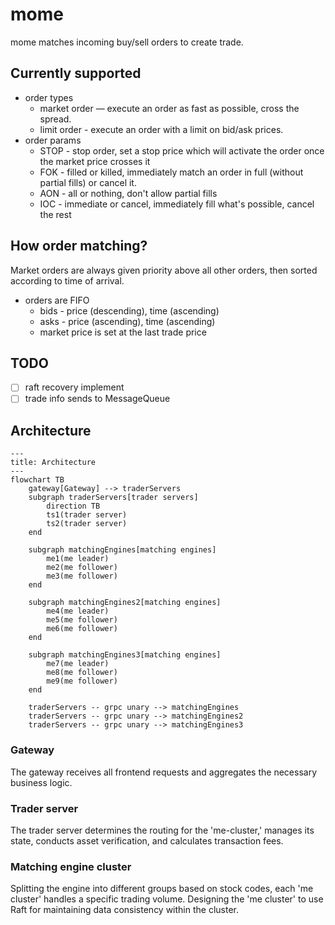 # mome

mome matches incoming buy/sell orders to create trade.

## Currently supported

- order types
    - market order — execute an order as fast as possible, cross the spread.
    - limit order - execute an order with a limit on bid/ask prices.
- order params
    - STOP - stop order, set a stop price which will activate the order once the market price crosses it
    - FOK - filled or killed, immediately match an order in full (without partial fills) or cancel it.
    - AON - all or nothing, don't allow partial fills
    - IOC - immediate or cancel, immediately fill what's possible, cancel the rest

## How order matching?

Market orders are always given priority above all other orders, then sorted according to time of arrival.

- orders are FIFO
    - bids - price (descending), time (ascending)
    - asks - price (ascending), time (ascending)
    - market price is set at the last trade price

## TODO

* [ ] raft recovery implement
* [ ] trade info sends to MessageQueue

## Architecture

```mermaid
---
title: Architecture
---
flowchart TB
    gateway[Gateway] --> traderServers
    subgraph traderServers[trader servers]
        direction TB
        ts1(trader server)
        ts2(trader server)
    end

    subgraph matchingEngines[matching engines]
        me1(me leader)
        me2(me follower)
        me3(me follower)
    end

    subgraph matchingEngines2[matching engines]
        me4(me leader)
        me5(me follower)
        me6(me follower)
    end

    subgraph matchingEngines3[matching engines]
        me7(me leader)
        me8(me follower)
        me9(me follower)
    end

    traderServers -- grpc unary --> matchingEngines
    traderServers -- grpc unary --> matchingEngines2
    traderServers -- grpc unary --> matchingEngines3

```

### Gateway

The gateway receives all frontend requests and aggregates the necessary business logic.

### Trader server

The trader server determines the routing for the 'me-cluster,' manages its state, conducts asset verification, and
calculates transaction fees.

### Matching engine cluster

Splitting the engine into different groups based on stock codes, each 'me cluster' handles a specific trading volume.
Designing the 'me cluster' to use Raft for maintaining data consistency within the cluster.

